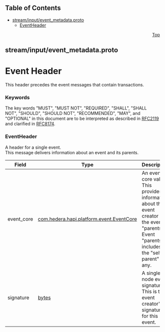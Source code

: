 ## Table of Contents

- [stream/input/event_metadata.proto](#stream_input_event_metadata-proto)
    - [EventHeader](#com-hedera-hapi-block-stream-input-EventHeader)
  



<a name="stream_input_event_metadata-proto"></a>
<p align="right"><a href="#top">Top</a></p>

## stream/input/event_metadata.proto
# Event Header
This header precedes the event messages that contain transactions.

### Keywords
The key words "MUST", "MUST NOT", "REQUIRED", "SHALL", "SHALL NOT",
"SHOULD", "SHOULD NOT", "RECOMMENDED", "MAY", and "OPTIONAL" in this
document are to be interpreted as described in
[RFC2119](https://www.ietf.org/rfc/rfc2119) and clarified in
[RFC8174](https://www.ietf.org/rfc/rfc8174).


<a name="com-hedera-hapi-block-stream-input-EventHeader"></a>

### EventHeader
A header for a single event.<br/>
This message delivers information about an event and its parents.


| Field | Type | Description |
| ----- | ---- | ----------- |
| event_core | [com.hedera.hapi.platform.event.EventCore](#com-hedera-hapi-platform-event-EventCore) | An event core value.<br/> This provides information about the event creator and the event "parents". Event "parents" includes the "self parent" if any. |
| signature | [bytes](#bytes) | A single node event signature.<br/> This is the event creator's signature for this event. |





 <!-- end messages -->

 <!-- end enums -->

 <!-- end HasExtensions -->

 <!-- end services -->



